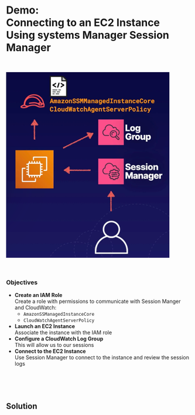 # Demo:<br>Connecting to an EC2 Instance Using systems Manager Session Manager

<br>

![](../img/demo/7.3.SystemsManager-ConnectingToEC2.png)

<br>

### Objectives
- **Create an IAM Role**<br>Create a role with permissions to communicate with Session Manger and CloudWatch:
  - `AmazonSSManagedInstanceCore`
  - `CloudWatchAgentServerPolicy`
- **Launch an EC2 Instance**<br>Associate the instance with the IAM role
- **Configure a CloudWatch Log Group**<br>This will allow us to our sessions
- **Connect to the EC2 Instance**<br>Use Session Manager to connect to the instance and review the session logs

<br><br><br>

## Solution
